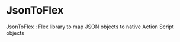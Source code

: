 JsonToFlex
==========

JsonToFlex : Flex library to map JSON objects to native Action Script objects